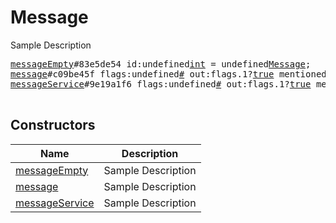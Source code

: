 # Message

Sample Description

<pre>
<a href="../constructor/messageEmpty">messageEmpty</a>#83e5de54 id:undefined<a href="../type/int.md">int</a> = undefined<a href="../type/Message.md">Message</a>;
<a href="../constructor/message">message</a>#c09be45f flags:undefined<a href="../type/#.md">#</a> out:flags.1?<a href="../type/true.md">true</a> mentioned:flags.4?<a href="../type/true.md">true</a> media_unread:flags.5?<a href="../type/true.md">true</a> silent:flags.13?<a href="../type/true.md">true</a> post:flags.14?<a href="../type/true.md">true</a> id:undefined<a href="../type/int.md">int</a> from_id:flags.8?<a href="../type/int.md">int</a> to_id:undefined<a href="../type/Peer.md">Peer</a> fwd_from:flags.2?<a href="../type/MessageFwdHeader.md">MessageFwdHeader</a> via_bot_id:flags.11?<a href="../type/int.md">int</a> reply_to_msg_id:flags.3?<a href="../type/int.md">int</a> date:undefined<a href="../type/int.md">int</a> message:undefined<a href="../type/string.md">string</a> media:flags.9?<a href="../type/MessageMedia.md">MessageMedia</a> reply_markup:flags.6?<a href="../type/ReplyMarkup.md">ReplyMarkup</a> entities:flags.7?Vector&lt;<a href="../type/MessageEntity.md">MessageEntity</a>&gt; views:flags.10?<a href="../type/int.md">int</a> edit_date:flags.15?<a href="../type/int.md">int</a> = undefined<a href="../type/Message.md">Message</a>;
<a href="../constructor/messageService">messageService</a>#9e19a1f6 flags:undefined<a href="../type/#.md">#</a> out:flags.1?<a href="../type/true.md">true</a> mentioned:flags.4?<a href="../type/true.md">true</a> media_unread:flags.5?<a href="../type/true.md">true</a> silent:flags.13?<a href="../type/true.md">true</a> post:flags.14?<a href="../type/true.md">true</a> id:undefined<a href="../type/int.md">int</a> from_id:flags.8?<a href="../type/int.md">int</a> to_id:undefined<a href="../type/Peer.md">Peer</a> reply_to_msg_id:flags.3?<a href="../type/int.md">int</a> date:undefined<a href="../type/int.md">int</a> action:undefined<a href="../type/MessageAction.md">MessageAction</a> = undefined<a href="../type/Message.md">Message</a>;

</pre>

## Constructors

| Name | Description |
|------|-------------|
| [messageEmpty](../constructor/messageEmpty.md) | Sample Description |
| [message](../constructor/message.md) | Sample Description |
| [messageService](../constructor/messageService.md) | Sample Description |

